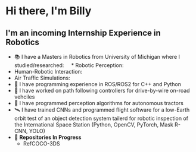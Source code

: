 # Hi there, I'm Billy


## I'm an incoming  Internship Experience in Robotics

* :books: I have a Masters in Robotics from University of Michigan where I studied/researched:
&nbsp;&nbsp;&nbsp; * Robotic Perception: 
* Human-Robotic Interaction: 
* Air Traffic Simulations: 
* :robot: I have programming experience in ROS/ROS2 for C++ and Python
* :car: I have worked on path following controllers for drive-by-wire on-road vehciles
* :tractor: I have programmed perception algorithms for autonomous tractors
* :artificial_satellite: I have trained CNNs and programmed flight software for a low-Earth orbit test of an object detection system tailerd for robotic inspection of the International Space Station (Python, OpenCV, PyTorch, Mask R-CNN, YOLO)
* :wrench: **Repositories In Progress** 
  * RefCOCO-3DS
